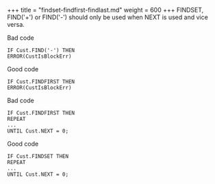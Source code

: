 +++
title = "findset-findfirst-findlast.md"
weight = 600
+++
FINDSET, FIND('+') or FIND('-') should only be used when NEXT is used and vice versa.

Bad code

    IF Cust.FIND('-') THEN
    ERROR(CustIsBlockErr)

Good code

    IF Cust.FINDFIRST THEN
    ERROR(CustIsBlockErr)

Bad code

    IF Cust.FINDFIRST THEN
    REPEAT
    ...
    UNTIL Cust.NEXT = 0;

Good code

    IF Cust.FINDSET THEN
    REPEAT
    ...
    UNTIL Cust.NEXT = 0;
